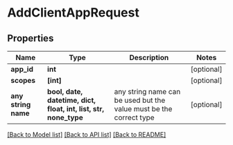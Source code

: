 # AddClientAppRequest


## Properties
Name | Type | Description | Notes
------------ | ------------- | ------------- | -------------
**app_id** | **int** |  | [optional] 
**scopes** | **[int]** |  | [optional] 
**any string name** | **bool, date, datetime, dict, float, int, list, str, none_type** | any string name can be used but the value must be the correct type | [optional]

[[Back to Model list]](../README.md#documentation-for-models) [[Back to API list]](../README.md#documentation-for-api-endpoints) [[Back to README]](../README.md)


